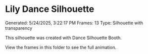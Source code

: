 # Lily Dance Silhouette
Generated: 5/24/2025, 3:22:17 PM
Frames: 13
Type: Silhouette with transparency
    
This silhouette was created with Dance Silhouette Booth.
    
View the frames in this folder to see the full animation.